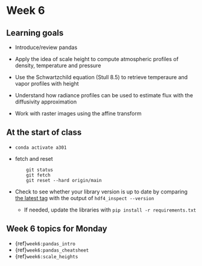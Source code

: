 # Week 6

## Learning goals

* Introduce/review pandas

* Apply the idea of scale height to compute atmospheric profiles of density, temperature and pressure

* Use the Schwartzchild equation (Stull 8.5) to retrieve temperaure and vapor profiles with height

* Understand how radiance profiles can be used to estimate flux with the diffusivity approximation

* Work with raster images using the affine transform

## At the start of class

* `conda activate a301`

* fetch and reset

          git status
          git fetch
          git reset --hard origin/main
          

* Check to see whether your library version is up to date by comparing [the latest tag](https://github.com/phaustin/a301_students_eoas/tags) with the output of `hdf4_inspect --version`

  * If needed, update the libraries with `pip install -r requirements.txt`

## Week 6 topics for Monday

* {ref}`week6:pandas_intro`
* {ref}`week6:pandas_cheatsheet`
* {ref}`week6:scale_heights`


